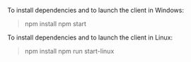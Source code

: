 To install dependencies and to launch the client in Windows:

> npm install
> npm start

To install dependencies and to launch the client in Linux:

> npm install
> npm run start-linux

